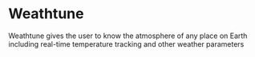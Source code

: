 # Weathtune
Weathtune gives the user to know the atmosphere of any place on Earth including real-time temperature tracking and other weather parameters

